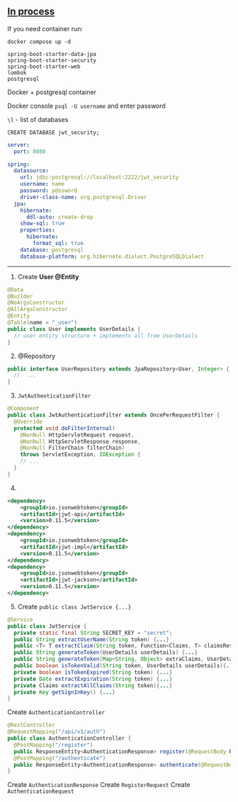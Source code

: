 ## [In process](https://youtu.be/KxqlJblhzfI?t=6204)

If you need container run:
```command
docker compose up -d
```

```text
spring-boot-starter-data-jpa
spring-boot-starter-security
spring-boot-starter-web
lombok
postgresql
```

Docker + postgresql container

Docker console `psql -U username` and enter password

`\l` - list of databases

`CREATE DATABASE jwt_security;`

```yaml
server:
  port: 8080

spring:
  datasource:
    url: jdbc:postgresql://localhost:2222/jwt_security
    username: name
    password: p@ssword
    driver-class-name: org.postgresql.Driver
  jpa:
    hibernate:
      ddl-auto: create-drop
    show-sql: true
    properties:
      hibernate:
        format_sql: true
    database: postgresql
    database-platform: org.hibernate.dialect.PostgreSQLDialect
```

---

1. Create **User @Entity**
```java
@Data
@Builder
@NoArgsConstructor
@AllArgsConstructor
@Entity
@Table(name = "_user")
public class User implements UserDetails {
  // user entity structure + implements all from UserDetails
}
```

2. @Repository
```java
public interface UserRepository extends JpaRepository<User, Integer> { 
  //  ... 
}
```

3. `JwtAuthenticationFilter`
```java
@Component
public class JwtAuthenticationFilter extends OncePerRequestFilter {
  @Override
  protected void doFilterInternal(
    @NonNull HttpServletRequest request,
    @NonNull HttpServletResponse response,
    @NonNull FilterChain filterChain)
    throws ServletException, IOException {
    // ...
  }
}
```

4.
```xml
<dependency>
    <groupId>io.jsonwebtoken</groupId>
    <artifactId>jjwt-api</artifactId>
    <version>0.11.5</version>
</dependency>
<dependency>
    <groupId>io.jsonwebtoken</groupId>
    <artifactId>jjwt-impl</artifactId>
    <version>0.11.5</version>
</dependency>
<dependency>
    <groupId>io.jsonwebtoken</groupId>
    <artifactId>jjwt-jackson</artifactId>
    <version>0.11.5</version>
</dependency>
```

5. Create `public class JwtService {...}`

```java
@Service
public class JwtService {
  private static final String SECRET_KEY = "secret";
  public String extractUserName(String token) {...}
  public <T> T extractClaim(String token, Function<Claims, T> claimsResolver){...}
  public String generateToken(UserDetails userDetails) {...}
  public String generateToken(Map<String, Object> extraClaims, UserDetails userDetails){...}
  public boolean isTokenValid(String token, UserDetails userDetails){...}
  private boolean isTokenExpired(String token) {...}
  private Date extractExpiration(String token) {...}
  private Claims extractAllClaims(String token){...}
  private Key getSignInKey() {...}
}
```

Create `AuthenticationController`
```java
@RestController
@RequestMapping("/api/v1/auth")
public class AuthenticationController {
  @PostMapping("/register")
  public ResponseEntity<AuthenticationResponse> register(@RequestBody RegisterRequest request){...}
  @PostMapping("/authenticate")
  public ResponseEntity<AuthenticationResponse> authenticate(@RequestBody AuthenticationRequest request){...}
}
```

Create `AuthenticationResponse`
Create `RegisterRequest`
Create `AuthenticationRequest`